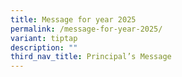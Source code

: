 ```yaml
---
title: Message for year 2025
permalink: /message-for-year-2025/
variant: tiptap
description: ""
third_nav_title: Principal’s Message
---
```

